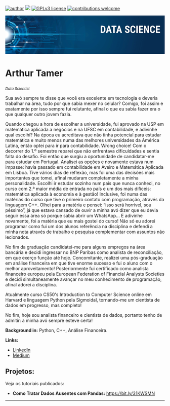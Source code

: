 [![author](https://img.shields.io/badge/author-carlosfab-red.svg)](https://www.linkedin.com/in/carlosfab) [![](https://img.shields.io/badge/python-3.7+-blue.svg)](https://www.python.org/downloads/release/python-365/) [![GPLv3 license](https://img.shields.io/badge/License-GPLv3-blue.svg)](http://perso.crans.org/besson/LICENSE.html) [![contributions welcome](https://img.shields.io/badge/contributions-welcome-brightgreen.svg?style=flat)](https://github.com/carlosfab/data_science/issues)

<p align="center">
  <img src="banner.png" >
</p>

# Arthur Tamer
<sub>*Data Scientist*</sub>

Sua avó sempre te disse que você era excelente em tecnologia e deveria trabalhar na área, tudo por que sabia mexer no celular? Comigo, foi assim e exatamente por isso sempre fui relutante, afinal o que eu sabia fazer era o que qualquer outro jovem fazia.

Quando chegou a hora de escolher a universidade, fui aprovado na USP em matemática aplicada a negócios e na UFSC em contabilidade, e adivinhe qual escolhi? Na época eu acreditava que não tinha potencial para estudar matemática e muito menos numa das melhores universidades da América Latina, então optei para ir para contabilidade. Wrong choice! Com o decorrer do 1.º semestre reparei que não enfrentava dificuldades e sentia falta do desafio. Foi então que surgiu a oportunidade de candidatar-me para estudar em Portugal. Analisei as opções e novamente estava num impasse: havia passado em contabilidade em Aveiro e Matemática Aplicada em Lisboa. Tive vários dias de reflexão, mas foi uma das decisões mais importantes que tomei, afinal mudaram completamente a minha personalidade. Escolhi ir estudar sozinho num país que nunca conheci, no curso com 2.ª maior média de entrada no país e um dos mais difíceis: matemática aplicada à economia e à gestão! Inclusive, foi numa das matérias do curso que tive o primeiro contato com programação, através da linguagem C++. Olhei para a matéria e pensei: “isso será horrível, sou péssimo”, já que estava cansado de ouvir a minha avó dizer que eu devia seguir essa área só porque sabia abrir um WhatsApp… E adivinhe novamente, foi a matéria que eu mais gostei do curso! Não só eu adorei programar como fui um dos alunos referência na disciplina e defendi a minha nota através de trabalho e pesquisa complementar com assuntos não lecionados.

No fim da graduação candidatei-me para alguns empregos na área bancária e decidi ingressar no BNP Paribas como analista de reconciliação, em que exerço função até hoje. Concomitante, realizei uma pós-graduação em análise financeira em que tive enorme sucesso e fui o aluno com o melhor aproveitamento! Posteriormente fui certificado como analista financeiro europeu pela European Federation of Financial Analysts Societies e decidi simultaneamente avançar no meu conhecimento de programação, afinal adorei a disciplina.

Atualmente curso CS50's Introduction to Computer Science online em Harvard e linguagem Python pela Sigmoidal, tornando-me um cientista de dados em progresso, mas completo!

No fim, hoje sou analista financeiro e cientista de dados, portanto tenho de admitir: a minha avó sempre esteve certa!

**Background in:** Python, C++, Análise Financeira.

**Links:**
* [LinkedIn](https://www.linkedin.com/in/arthur-tamer/)
* [Medium](https://medium.com/@arthurtamer.h)


## Projetos:
Veja os tutoriais publicados:

* **Como Tratar Dados Ausentes com Pandas:** https://bit.ly/31KWSMN

---
